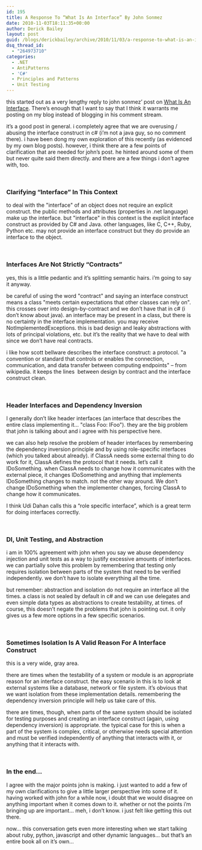```yaml
---
id: 195
title: A Response To “What Is An Interface” By John Sonmez
date: 2010-11-03T18:11:35+00:00
author: Derick Bailey
layout: post
guid: /blogs/derickbailey/archive/2010/11/03/a-response-to-what-is-an-interface-by-john-sonmez.aspx
dsq_thread_id:
  - "264973710"
categories:
  - .NET
  - AntiPatterns
  - 'C#'
  - Principles and Patterns
  - Unit Testing
---
```

this started out as a very lengthy reply to john sonmez’ post on [What Is An Interface](http://simpleprogrammer.com/2010/11/02/back-to-basics-what-is-an-interface/). There’s enough that I want to say that I think it warrants me posting on my blog instead of blogging in his comment stream.

it’s a good post in general. i completely agree that we are overusing / abusing the interface construct in c# (i&#8217;m not a java guy, so no comment there). i have been dong my own exploration of this recently (as evidenced by my own blog posts). however, i think there are a few points of clarification that are needed for john’s post. he hinted around some of them but never quite said them directly. and there are a few things i don&#8217;t agree with, too.

&#160;

### Clarifying “Interface” In This Context

to deal with the "interface" of an object does not require an explicit construct. the public methods and attributes (properties in .net language) make up the interface. but "interface" in this context is the explicit interface construct as provided by C# and Java. other languages, like C, C++, Ruby, Python etc. may not provide an interface construct but they do provide an interface to the object. 

&#160;

### Interfaces Are Not Strictly “Contracts”

yes, this is a little pedantic and it’s splitting semantic hairs. i’m going to say it anyway. 

be careful of using the word "contract" and saying an interface construct means a class "meets certain expectations that other classes can rely on". this crosses over into design-by-contract and we don&#8217;t have that in c# (i don&#8217;t know about java). an interface may be present in a class, but there is no certainty in the interface implementation. you may receive NotImplementedExceptions. this is bad design and leaky abstractions with lots of principal violations, etc. but it&#8217;s the reality that we have to deal with since we don&#8217;t have real contracts. 

i like how scott bellware describes the interface construct: a protocol. "a convention or standard that controls or enables the connection, communication, and data transfer between computing endpoints" &#8211; from wikipedia. it keeps the lines&#160; between design by contract and the interface construct clean. 

&#160;

### Header Interfaces and Dependency Inversion

I generally don’t like header interfaces (an interface that describes the entire class implementing it&#8230; "class Foo: IFoo"). they are the big problem that john is talking about and i agree with his perspective here. 

we can also help resolve the problem of header interfaces by remembering the dependency inversion principle and by using role-specific interfaces (which you talked about already). if ClassA needs some external thing to do work for it, ClassA defines the protocol that it needs. let&#8217;s call it IDoSomething. when ClassA needs to change how it communicates with the external piece, it changes IDoSomething and anything that implements IDoSomething changes to match. not the other way around. We don&#8217;t change IDoSomething when the implementer changes, forcing ClassA to change how it communicates. 

I think Udi Dahan calls this a “role specific interface”, which is a great term for doing interfaces correctly.

&#160;

### DI, Unit Testing, and Abstraction

i am in 100% agreement with john when you say we abuse dependency injection and unit tests as a way to justify excessive amounts of interfaces.&#160; we can partially solve this problem by remembering that testing only requires isolation between parts of the system that need to be verified independently. we don&#8217;t have to isolate everything all the time.

but remember: abstraction and isolation do not require an interface all the times. a class is not sealed by default in c# and we can use delegates and even simple data types as abstractions to create testability, at times. of course, this doesn’t negate the problems that john is pointing out. it only gives us a few more options in a few specific scenarios.

&#160;

### Sometimes Isolation Is A Valid Reason For A Interface Construct

this is a very wide, gray area. 

there are times when the testability of a system or module is an appropriate reason for an interface construct. the easy scenario in this is to look at external systems like a database, network or file system. it’s obvious that we want isolation from these implementation details. remembering the dependency inversion principle will help us take care of this.

there are times, though, when parts of the same system should be isolated for testing purposes and creating an interface construct (again, using dependency inversion) is appropriate. the typical case for this is when a part of the system is complex, critical, or otherwise needs special attention and must be verified independently of anything that interacts with it, or anything that it interacts with.

&#160;

### In the end… 

I agree with the major points john is making. i just wanted to add a few of my own clarifications to give a little larger perspective into some of it. having worked with john for a while now, i doubt that we would disagree on anything important when it comes down to it. whether or not the points i’m bringing up are important… meh, i don’t know. i just felt like getting this out there.

now… this conversation gets even more interesting when we start talking about ruby, python, javascript and other dynamic languages… but that’s an entire book all on it’s own…